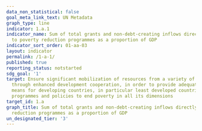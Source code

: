 ```yaml
---
data_non_statistical: false
goal_meta_link_text: UN Metadata
graph_type: line
indicator: 1.a.1
indicator_name: Sum of total grants and non-debt-creating inflows directly allocated
  to poverty reduction programmes as a proportion of GDP
indicator_sort_order: 01-aa-03
layout: indicator
permalink: /1-a-1/
published: true
reporting_status: notstarted
sdg_goal: '1'
target: Ensure significant mobilization of resources from a variety of sources, including
  through enhanced development cooperation, in order to provide adequate and predictable
  means for developing countries, in particular least developed countries, to implement
  programmes and policies to end poverty in all its dimensions
target_id: 1.a
graph_title: Sum of total grants and non-debt-creating inflows directly allocated to poverty
  reduction programmes as a proportion of GDP
un_designated_tier: '3'
---
```

